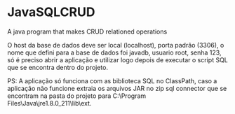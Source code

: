 # JavaSQLCRUD
A java program that makes CRUD relationed operations

O host da base de dados deve ser local (localhost), porta padrão (3306), o nome que defini para a base de dados foi javadb, 
usuario root, senha 123, só é preciso abrir a aplicação e utilizar logo depois de executar o script SQL que se encontra dentro do projeto.

PS: A aplicação só funciona com as biblioteca SQL no ClassPath, caso a aplicação não funcione extraia os arquivos JAR no zip sql connector
que se encontram na pasta do projeto para C:\Program Files\Java\jre1.8.0_211\lib\ext.


